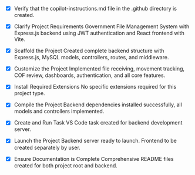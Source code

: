 <!-- Government File Management System Project Instructions -->

- [x] Verify that the copilot-instructions.md file in the .github directory is created.

- [x] Clarify Project Requirements
	Government File Management System with Express.js backend using JWT authentication and React frontend with Vite.

- [x] Scaffold the Project
	Created complete backend structure with Express.js, MySQL models, controllers, routes, and middleware.

- [x] Customize the Project
	Implemented file receiving, movement tracking, COF review, dashboards, authentication, and all core features.

- [x] Install Required Extensions
	No specific extensions required for this project type.

- [x] Compile the Project
	Backend dependencies installed successfully, all models and controllers implemented.

- [x] Create and Run Task
	VS Code task created for backend development server.

- [x] Launch the Project
	Backend server ready to launch. Frontend to be created separately by user.

- [x] Ensure Documentation is Complete
	Comprehensive README files created for both project root and backend.